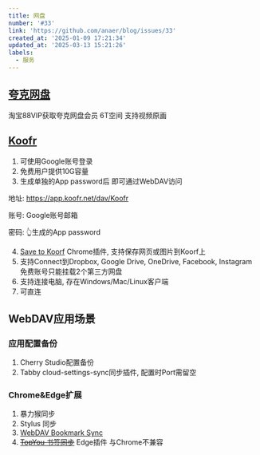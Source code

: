 ```yaml
---
title: 网盘
number: '#33'
link: 'https://github.com/anaer/blog/issues/33'
created_at: '2025-01-09 17:21:34'
updated_at: '2025-03-13 15:21:26'
labels:
  - 服务
---
```

## [夸克网盘](https://pan.quark.cn/list#/list/all)

淘宝88VIP获取夸克网盘会员
6T空间 支持视频原画

## [Koofr](https://app.koofr.net/)

1. 可使用Google账号登录
2. 免费用户提供10G容量
3. 生成单独的App password后 即可通过WebDAV访问

地址: https://app.koofr.net/dav/Koofr

账号: Google账号邮箱

密码: 👆生成的App password

4. [Save to Koorf](https://chromewebstore.google.com/detail/save-to-koofr/cgigbdaddgndbofikanbfmkpfoonlbpp)
Chrome插件, 支持保存网页或图片到Koorf上
5. 支持Connect到Dropbox, Google Drive, OneDrive, Facebook, Instagram
免费账号只能挂载2个第三方网盘
7. 支持连接电脑, 存在Windows/Mac/Linux客户端
8. 可直连

## WebDAV应用场景

### 应用配置备份
1. Cherry Studio配置备份
2. Tabby cloud-settings-sync同步插件, 配置时Port需留空

### Chrome&Edge扩展
1. 暴力猴同步
2. Stylus 同步
3. [WebDAV Bookmark Sync](https://chromewebstore.google.com/detail/webdav-bookmark-sync/opacelalohmnjnjiekmebpajbomjiejc)
4. [~~TopYou 书签同步~~](https://microsoftedge.microsoft.com/addons/detail/topyou%E4%B9%A6%E7%AD%BE%E5%90%8C%E6%AD%A5/mjhfligjjngfmmdnndobaeieogbbkhek) Edge插件 与Chrome不兼容
